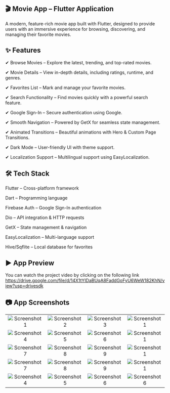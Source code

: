 ## 🎬 Movie App – Flutter Application

A modern, feature-rich movie app built with Flutter, designed to provide users with an immersive experience for browsing, discovering, and managing their favorite movies.

## ✨ Features

✔ Browse Movies – Explore the latest, trending, and top-rated movies.

✔ Movie Details – View in-depth details, including ratings, runtime, and genres.  

✔ Favorites List – Mark and manage your favorite movies.

✔ Search Functionality – Find movies quickly with a powerful search feature.

✔ Google Sign-In – Secure authentication using Google.

✔ Smooth Navigation – Powered by GetX for seamless state management.

✔ Animated Transitions – Beautiful animations with Hero & Custom Page Transitions.

✔ Dark Mode – User-friendly UI with theme support.

✔ Localization Support – Multilingual support using EasyLocalization.



## 🛠️ Tech Stack  


Flutter – Cross-platform framework

Dart – Programming language

Firebase Auth – Google Sign-In authentication

Dio – API integration & HTTP requests

GetX – State management & navigation

EasyLocalization – Multi-language support

Hive/Sqflite – Local database for favorites

## ▶️ App Preview
You can watch the project video by clicking on the following link
https://drive.google.com/file/d/14X1tYIDaBUqA8FaddGoFyU6WeW182KhN/view?usp=drivesdk
## 📷 App Screenshots
<table>
  <tr>
    <td align="center">
      <img src="https://github.com/user-attachments/assets/7fc718aa-47b8-4188-89a2-35e91b75bcae" alt="Screenshot 1">
    </td>
    <td align="center">
      <img src="https://github.com/user-attachments/assets/4ea36692-00e6-4599-ac19-8c700ffcb3ec" alt="Screenshot 2">
    </td>
    <td align="center">
      <img src="https://github.com/user-attachments/assets/e7814ff5-f361-4b40-91f8-ea20246f43ee" alt="Screenshot 3">
    </td>
    <td align="center">
      <img src="https://github.com/user-attachments/assets/2242faf9-8c49-49e2-b558-22fe74fe1b12" alt="Screenshot 1">
    </td>
  </tr>
  <tr>
    <td align="center">
      <img src="https://github.com/user-attachments/assets/be656ebc-6d25-41cf-86fd-e3e8e979d991" alt="Screenshot 4">
    </td>
    <td align="center">
      <img src="https://github.com/user-attachments/assets/dcb0e251-e732-4c65-89f9-1eaa4afde3e1" alt="Screenshot 5">
    </td>
    <td align="center">
      <img src="https://github.com/user-attachments/assets/16aad27e-bc70-4fc7-93f9-8679ff40db04" alt="Screenshot 6">
    </td>
    <td align="center">
      <img src="https://github.com/user-attachments/assets/5858273f-10da-4e99-ac24-1ee93cdfd893" alt="Screenshot 1">
    </td>
  </tr>
  <tr>
    <td align="center">
      <img src="https://github.com/user-attachments/assets/3c0a2bd1-8439-485a-8269-af799320d6a6" alt="Screenshot 7">
    </td>
    <td align="center">
      <img src="https://github.com/user-attachments/assets/6a812c64-a3e6-4cb7-931f-0c9916af8304" alt="Screenshot 8">
    </td>
    <td align="center">
      <img src="https://github.com/user-attachments/assets/43b4a054-a2d9-4231-9f29-62ffcd459b22" alt="Screenshot 9">
    </td>
    <td align="center">
      <img src="https://github.com/user-attachments/assets/f8df090a-598a-466d-9cc9-5e6b7a1a7a74" alt="Screenshot 1">
    </td>
     <tr>
    <td align="center">
      <img src="https://github.com/user-attachments/assets/0325f6ad-d373-4057-9b29-709d54b9c3cf" alt="Screenshot 7">
    </td>
    <td align="center">
      <img src="https://github.com/user-attachments/assets/0d20b061-d218-4000-843c-70ce604b1af7" alt="Screenshot 8">
    </td>
    <td align="center">
      <img src="https://github.com/user-attachments/assets/ccdd5dce-da54-4178-87bf-6de8c61ba4b6" alt="Screenshot 9">
    </td>
    <td align="center">
      <img src="https://github.com/user-attachments/assets/4e0b21c8-7949-452a-b0fc-b45a134c5118" alt="Screenshot 1">
    </td>
        <tr>
    <td align="center">
      <img src="https://github.com/user-attachments/assets/af432076-265a-476e-98b6-4e5fb9b3a670" alt="Screenshot 4">
    </td>
    <td align="center">
      <img src="https://github.com/user-attachments/assets/37069d06-41fe-49aa-a21f-a53b25215b1a" alt="Screenshot 5">
    </td>
    <td align="center">
      <img src="https://github.com/user-attachments/assets/70d5f272-9393-4296-9dd7-af9f9139ffd4" alt="Screenshot 6">
    </td>
    <td align="center">
      <img src="https://github.com/user-attachments/assets/6a2b0236-aeaa-48bb-8e4e-f95502d9fb8e" alt="Screenshot 6">
    </td>
  </tr>
  </tr>
 

